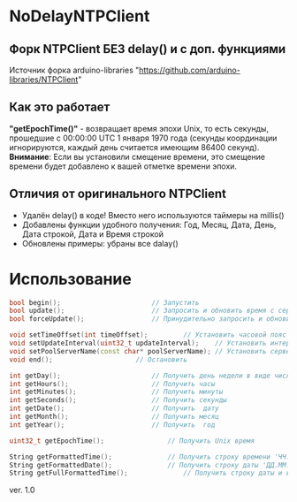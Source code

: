 # NoDelayNTPClient
## Форк NTPClient БЕЗ delay() и с доп. функциями
Источник форка arduino-libraries "https://github.com/arduino-libraries/NTPClient"


## Как это работает
**"getEpochTime()"** - возвращает время эпохи Unix, то есть секунды, прошедшие 
с 00:00:00 UTC 1 января 1970 года (секунды координации игнорируются, каждый день считается имеющим 86400 секунд). 
**Внимание**: Если вы установили смещение времени, это смещение времени будет добавлено к вашей отметке времени эпохи.

## Отличия от оригинального NTPClient
- Удалён delay() в коде! Вместо него используются таймеры на millis()
- Добавлены функции удобного получения: Год, Месяц, Дата, День, Дата строкой, Дата и Время строкой
- Обновлены примеры: убраны все dalay()

# Использование
```cpp
bool begin();						// Запустить
bool update();						// Запросить и обновить время с сервера (если настал период обновления)
bool forceUpdate();					// Принудительно запросить и обновить время с сервера

void setTimeOffset(int timeOffset);			// Установить часовой пояс "в секундах"
void setUpdateInterval(uint32_t updateInterval);	// Установить интервал обновления "в миллисекундах"
void setPoolServerName(const char* poolServerName);	// Установить сервер обновления (по умолчанию: ru.pool.ntp.org)
void end();						// Остановить

int getDay();						// Получить день недели в виде числа (1 - ПН; 2 - ВТ; 3 - СР; 4 - ЧТ; 5 - ПТ; 6 - СБ; 7 - ВС)
int getHours();						// Получить часы
int getMinutes();					// Получить минуты
int getSeconds();					// Получить секунды
int getDate();						// Получить  дату
int getMonth();						// Получить месяц
int getYear();						// Получить  год

uint32_t getEpochTime();				// Получить Unix время

String getFormattedTime();				// Получить строку времени 'ЧЧ:ММ:СС'
String getFormattedDate();				// Получить строку даты 'ДД.ММ.ГГГГ'
String getFullFormattedTime();				// Получить строку даты и времени 'ДД:ММ:ГГГГ ЧЧ:ММ:СС'

```

ver. 1.0
